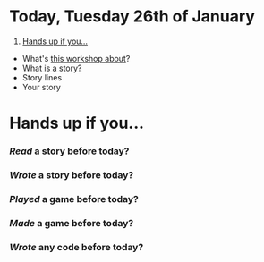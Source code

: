 # Today, Tuesday 26th of January

<!--

Managing expectations:
 not coding for coding's sake, some title etc
 coding as a tool in your creative toolbox 
 introduce Twine, but not use it today
 homework: storymap, play a Twine, prepare assets

-->

1. [Hands up if you...](#hands-up-if-you)
* What's [this workshop about](#what-is-this-about)?
* [What is a story?](#what-is-a-story) 
* Story lines
* Your story

# Hands up if you...

### *Read* a **story** before today?
### *Wrote* a story before today?
### *Played* a **game** before today?
### *Made* a game before today?
### *Wrote* any **code** before today? 


